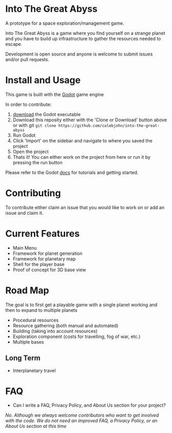 # Into The Great Abyss

A prototype for a space exploration/management game.

Into The Great Abyss is a game where you find yourself on a strange planet and you have to build up infrastructure to gather the resources needed to escape. 

Development is open source and anyone is welcome to submit issues and/or pull requests.

# Install and Usage

This game is built with the [Godot](https://godotengine.org) game engine

In order to contribute: 
1) [download](https://godotengine.org/download) the Godot executable 
2) Download this reposity either with the 'Clone or Download' button above or with git ```git clone https://github.com/calebjohn/into-the-great-abyss```
3) Run Godot 
4) Click 'Import' on the sidebar and navigate to where you saved the project
5) Open the project
6) Thats it! You can either work on the project from here or run it by pressing the run button

Please refer to the Godot [docs](http://docs.godotengine.org/en/stable/) for tutorials and getting started.

# Contributing
To contribute either claim an issue that you would like to work on or add an issue and claim it.

# Current Features
* Main Menu
* Framework for planet generation
* Framework for planetary map
* Shell for the player base
* Proof of concept for 3D base view

# Road Map
The goal is to first get a playable game with a single planet working and then to expand to multiple planets
* Procedural resources
* Resource gathering (both manual and automated)
* Building (taking into account resources)
* Exploration component (costs for travelling, fog of war, etc.)
* Multiple bases

## Long Term
* Interplanetary travel

# FAQ
* Can I write a FAQ, Privacy Policy, and About Us section for your project?

*No. Although we always welcome contributors who want to get involved with the code. We do not need an improved FAQ, a Privacy Policy, or an About Us section at this time* 
